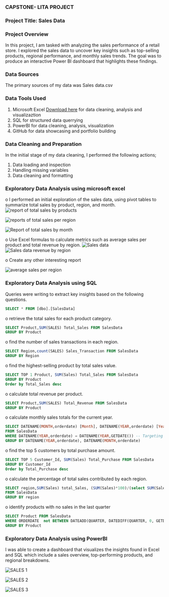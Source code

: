 ### CAPSTONE- LITA PROJECT
### Project Title: Sales Data
### Project Overview 
In this project, I am tasked with analyzing the sales performance of a retail store.
I explored the sales data to uncover key insights such as top-selling products, regional
performance, and monthly sales trends. The goal was to produce an interactive Power BI
dashboard that highlights these findings.
### Data Sources
The primary sources of my data was Sales data.csv 
### Data Tools Used
1. Microsoft Excel [Download here](https://www.microsoftexcel.com) for data cleaning, analysis and visualizaztion
2. SQL for structured data querrying
3. PowerBI for data cleaning, analysis, visualization
4. GitHub for data showcasing and portfolio building 
### Data Cleaning and Preparation
In the initial stage of my data cleaning, I performed the following actions;
1. Data loading and inspection
2. Handling missing variables
3. Data cleaning and formatting
### Exploratory Data Analysis using microsoft excel
o I performed an initial exploration of the sales data, using pivot tables to summarize total sales by product, region, and month.
![report of total sales by products](https://github.com/user-attachments/assets/f0fc8145-eb75-4e1a-b4f5-93b3225e7ff7)

![reports of total sales per region](https://github.com/user-attachments/assets/9ca361d5-d6d9-49dd-9f17-d2fadff03c81)

![Report of total sales by month](https://github.com/user-attachments/assets/16a17b03-989d-4d1a-95a7-53b989d3f172)


o Use Excel formulas to calculate metrics such as average sales per product and total revenue by region.
![Sales data](https://github.com/user-attachments/assets/6f29225e-bd86-4a6a-a4ca-70a80b406d77)
![Sales data revenue by region](https://github.com/user-attachments/assets/1bee7208-0386-4884-98f5-1a9e059395f1)

o Create any other interesting report

![average sales per region](https://github.com/user-attachments/assets/4cc5270b-0fc9-41b1-b0df-c49edf11c244)

### Exploratory Data Analysis using SQL
Queries were writing to extract key insights based on the following questions.

```SQL
SELECT * FROM [dbo].[SalesData]
```
o retrieve the total sales for each product category.
```SQL
SELECT Product,SUM(SALES) Total_Sales FROM SalesData
GROUP BY Product
```

o find the number of sales transactions in each region.
```SQL
SELECT Region,count(SALES) Sales_Transaction FROM SalesData
GROUP BY Region
```
o find the highest-selling product by total sales value.
```SQL
SELECT TOP 1 Product, SUM(Sales) Total_Sales FROM SalesData
GROUP BY Product
Order by Total_Sales desc
```
o calculate total revenue per product.
```SQL
SELECT Product,SUM(SALES) Total_Revenue FROM SalesData
GROUP BY Product
```
o calculate monthly sales totals for the current year.
```SQL
SELECT DATENAME(MONTH,orderdate) [Month], DATENAME(YEAR,orderdate) [Year], SUM(Sales) Monthly_Sales 
FROM SalesData
WHERE DATENAME(YEAR,orderdate) = DATENAME(YEAR,GETDATE()) -- Targeting the current year
GROUP BY DATENAME(YEAR,orderdate), DATENAME(MONTH,orderdate)
```
o find the top 5 customers by total purchase amount.
```SQL
SELECT TOP 5 Customer_Id, SUM(Sales) Total_Purchase FROM SalesData
GROUP BY Customer_Id
Order by Total_Purchase desc
```
o calculate the percentage of total sales contributed by each region.
```SQL
SELECT region,SUM(Sales) total_Sales, (SUM(Sales)*100)/(select SUM(Sales) Total_Sales FROM SalesData) percentage_of_TotalSales 
FROM SalesData
GROUP BY region

```
o identify products with no sales in the last quarter
```SQL
SELECT Product FROM SalesData 
WHERE ORDERDATE  not BETWEEN DATEADD(QUARTER, DATEDIFF(QUARTER, 0, GETDATE()) - 1, 0) AND DATEADD(SECOND, -1, DATEADD(QUARTER, DATEDIFF(QUARTER, 0, GETDATE()), 0))
GROUP BY Product
```

### Exploratory Data Analysis using PowerBI
I was able to create a dashboard that visualizes the insights found in Excel and SQL which include a sales overview, top-performing products, and
regional breakdowns.

![SALES 1](https://github.com/user-attachments/assets/ac0bc0f0-dbdd-41b7-9c5c-96ffd4204931)

![SALES 2](https://github.com/user-attachments/assets/bf3da117-5b50-47b4-825e-bc3e82f4366d)

![SALES 3](https://github.com/user-attachments/assets/49cd2afa-a309-4ba3-891e-b033daf93c8b)


